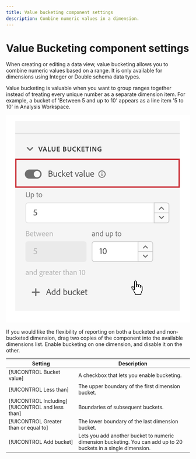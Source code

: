 ```yaml
---
title: Value bucketing component settings
description: Combine numeric values in a dimension.
---
```


# Value Bucketing component settings

When creating or editing a data view, value bucketing allows you to combine numeric values based on a range. It is only available for dimensions using Integer or Double schema data types.

Value bucketing is valuable when you want to group ranges together instead of treating every unique number as a separate dimension item. For example, a bucket of 'Between 5 and up to 10' appears as a line item '5 to 10' in Analysis Workspace.

![Value bucketing](../assets/value-bucketing.png)

If you would like the flexibility of reporting on both a bucketed and non-bucketed dimension, drag two copies of the component into the available dimensions list. Enable bucketing on one dimension, and disable it on the other.

| Setting | Description |
| --- | --- |
| [!UICONTROL Bucket value] | A checkbox that lets you enable bucketing. |
| [!UICONTROL Less than] | The upper boundary of the first dimension bucket. |
| [!UICONTROL Including] [!UICONTROL and less than] | Boundaries of subsequent buckets. |
| [!UICONTROL Greater than or equal to] | The lower boundary of the last dimension bucket. |
| [!UICONTROL Add bucket] | Lets you add another bucket to numeric dimension bucketing. You can add up to 20 buckets in a single dimension. |
